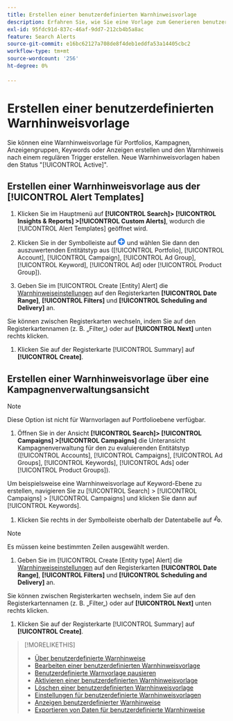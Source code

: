 ```yaml
---
title: Erstellen einer benutzerdefinierten Warnhinweisvorlage
description: Erfahren Sie, wie Sie eine Vorlage zum Generieren benutzerdefinierter Warnhinweise erstellen.
exl-id: 95fdc91d-837c-46af-9dd7-212cb4b5a8ac
feature: Search Alerts
source-git-commit: e16bc62127a708de8f4deb1eddfa53a14405cbc2
workflow-type: tm+mt
source-wordcount: '256'
ht-degree: 0%

---
```


# Erstellen einer benutzerdefinierten Warnhinweisvorlage

Sie können eine Warnhinweisvorlage für Portfolios, Kampagnen, Anzeigengruppen, Keywords oder Anzeigen erstellen und den Warnhinweis nach einem regulären Trigger erstellen. Neue Warnhinweisvorlagen haben den Status &quot;[!UICONTROL Active]&quot;.

## Erstellen einer Warnhinweisvorlage aus der [!UICONTROL Alert Templates]

1. Klicken Sie im Hauptmenü auf **[!UICONTROL Search]> [!UICONTROL Insights & Reports] >[!UICONTROL Custom Alerts]**, wodurch die [!UICONTROL Alert Templates] geöffnet wird.

1. Klicken Sie in der Symbolleiste auf ![Erstellen](/help/search-social-commerce/assets/add.png "Erstellen") und wählen Sie dann den auszuwertenden Entitätstyp aus ([!UICONTROL Portfolio], [!UICONTROL Account], [!UICONTROL Campaign], [!UICONTROL Ad Group], [!UICONTROL Keyword], [!UICONTROL Ad] oder [!UICONTROL Product Group]).

1. Geben Sie im [!UICONTROL Create \[Entity\] Alert] die [Warnhinweiseinstellungen](alert-template-settings.md) auf den Registerkarten **[!UICONTROL Date Range]**, **[!UICONTROL Filters]** und **[!UICONTROL Scheduling and Delivery]** an.

Sie können zwischen Registerkarten wechseln, indem Sie auf den Registerkartennamen (z. B. „Filter„) oder auf **[!UICONTROL Next]** unten rechts klicken.

1. Klicken Sie auf der Registerkarte [!UICONTROL Summary] auf **[!UICONTROL Create]**.

## Erstellen einer Warnhinweisvorlage über eine Kampagnenverwaltungsansicht

>[!NOTE]
>
>Diese Option ist nicht für Warnvorlagen auf Portfolioebene verfügbar.

1. Öffnen Sie in der Ansicht **[!UICONTROL Search]> [!UICONTROL Campaigns] >[!UICONTROL Campaigns]** die Unteransicht Kampagnenverwaltung für den zu evaluierenden Entitätstyp ([!UICONTROL Accounts], [!UICONTROL Campaigns], [!UICONTROL Ad Groups], [!UICONTROL Keywords], [!UICONTROL Ads] oder [!UICONTROL Product Groups]).

Um beispielsweise eine Warnhinweisvorlage auf Keyword-Ebene zu erstellen, navigieren Sie zu [!UICONTROL Search] > [!UICONTROL Campaigns] > [!UICONTROL Campaigns] und klicken Sie dann auf [!UICONTROL Keywords].

1. Klicken Sie rechts in der Symbolleiste oberhalb der Datentabelle auf ![Warnhinweis erstellen](/help/search-social-commerce/assets/add-alert.png "Warnhinweis erstellen").

>[!NOTE]
>
>Es müssen keine bestimmten Zeilen ausgewählt werden.

1. Geben Sie im [!UICONTROL Create \[Entity type\] Alert] die [Warnhinweiseinstellungen](alert-template-settings.md) auf den Registerkarten **[!UICONTROL Date Range]**, **[!UICONTROL Filters]** und **[!UICONTROL Scheduling and Delivery]** an.

Sie können zwischen Registerkarten wechseln, indem Sie auf den Registerkartennamen (z. B. „Filter„) oder auf **[!UICONTROL Next]** unten rechts klicken.

1. Klicken Sie auf der Registerkarte [!UICONTROL Summary] auf **[!UICONTROL Create]**.

>[!MORELIKETHIS]
>
>* [Über benutzerdefinierte Warnhinweise](alert-about.md)
>* [Bearbeiten einer benutzerdefinierten Warnhinweisvorlage](alert-template-edit.md)
>* [Benutzerdefinierte Warnvorlage pausieren](alert-template-pause.md)
>* [Aktivieren einer benutzerdefinierten Warnhinweisvorlage](alert-template-activate.md)
>* [Löschen einer benutzerdefinierten Warnhinweisvorlage](alert-template-delete.md)
>* [Einstellungen für benutzerdefinierte Warnhinweisvorlagen](alert-template-settings.md)
>* [Anzeigen benutzerdefinierter Warnhinweise](alert-view.md)
>* [Exportieren von Daten für benutzerdefinierte Warnhinweise](alert-export-data.md)
